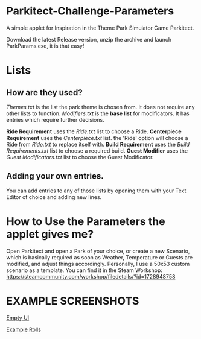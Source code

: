 # Parkitect-Challenge-Parameters
A simple applet for Inspiration in the Theme Park Simulator Game Parkitect.

Download the latest Release version, unzip the archive and launch ParkParams.exe, it is that easy!


# Lists
## How are they used?
*Themes.txt* is the list the park theme is chosen from. It does not require any other lists to function.
*Modifiers.txt* is the **base list** for modificators. It has entries which require further decisions.

**Ride Requirement** uses the *Ride.txt* list to choose a Ride.
**Centerpiece Requirement** uses the *Centerpiece.txt* list. the 'Ride' option will choose a Ride from *Ride.txt* to replace itself with.
**Build Requirement** uses the *Build Requirements.txt* list to choose a required build.
**Guest Modifier** uses the *Guest Modificators.txt* list to choose the Guest Modificator.

## Adding your own entries.
You can add entries to any of those lists by opening them with your Text Editor of choice and adding new lines.


# How to Use the Parameters the applet gives me?
Open Parkitect and open a Park of your choice, or create a new Scenario, which is basically required as soon as Weather, Temperature or Guests are modified, and adjust things accordingly. Personally, I use a 50x53 custom scenario as a template. You can find it in the Steam Workshop: https://steamcommunity.com/workshop/filedetails/?id=1728948758

# EXAMPLE SCREENSHOTS
[Empty UI](doc/empty.PNG)

[Example Rolls](doc/example.PNG)
